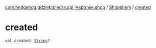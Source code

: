 [com.hedgehog.gdzietabiedra.api.response.shop](../index.md) / [ShopsItem](index.md) / [created](./created.md)

# created

`val created: `[`String`](https://kotlinlang.org/api/latest/jvm/stdlib/kotlin/-string/index.html)`?`
